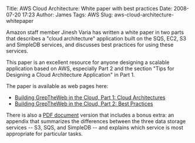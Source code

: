 Title: AWS Cloud Architecture: White paper with best practices
Date: 2008-07-20 17:23
Author: James
Tags: AWS
Slug: aws-cloud-architecture-whitepaper

Amazon staff member Jinesh Varia has written a white paper in two parts
that describes a "cloud architecture" application built on the SQS, EC2,
S3 and SimpleDB services, and discusses best practices for using these
services.

This paper is an excellent resource for anyone designing a scalable
application based on AWS, especially Part 2 and the section "Tips for
Designing a Cloud Architecture Application" in Part 1.

The paper is available as web pages here:

-   [Building GrepTheWeb in the Cloud, Part 1: Cloud Architectures][]
-   [Building GrepTheWeb in the Cloud, Part 2: Best Practices][]

There is also a [PDF document][] version that includes a bonus extra: an
appendix that summarizes the differences between the three data storage
services -- S3, SQS, and SimpleDB -- and explains which service is most
appropriate for particular tasks.

  [Building GrepTheWeb in the Cloud, Part 1: Cloud Architectures]: http://developer.amazonwebservices.com/connect/entry.jspa?externalID=1632
  [Building GrepTheWeb in the Cloud, Part 2: Best Practices]: http://developer.amazonwebservices.com/connect/entry.jspa?externalID=1633&categoryID=152
  [PDF document]: http://jineshvaria.s3.amazonaws.com/public/cloudarchitectures-varia.pdf
